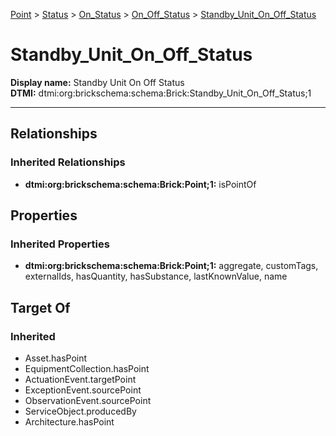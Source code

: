 [Point](../../../../Point.md) > [Status](../../../Status.md) > [On_Status](../../On_Status.md) > [On_Off_Status](../On_Off_Status.md) > [Standby_Unit_On_Off_Status](.)
# Standby_Unit_On_Off_Status

**Display name:** Standby Unit On Off Status<br />
**DTMI:** dtmi:org:brickschema:schema:Brick:Standby_Unit_On_Off_Status;1

---
## Relationships
### Inherited Relationships
* **dtmi:org:brickschema:schema:Brick:Point;1:** isPointOf
## Properties
### Inherited Properties
* **dtmi:org:brickschema:schema:Brick:Point;1:** aggregate, customTags, externalIds, hasQuantity, hasSubstance, lastKnownValue, name
## Target Of
### Inherited
* Asset.hasPoint
* EquipmentCollection.hasPoint
* ActuationEvent.targetPoint
* ExceptionEvent.sourcePoint
* ObservationEvent.sourcePoint
* ServiceObject.producedBy
* Architecture.hasPoint
